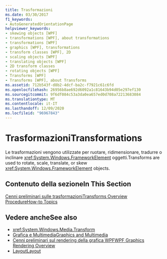 ```yaml
---
title: Trasformazioni
ms.date: 03/30/2017
f1_keywords:
- AutoGeneratedOrientationPage
helpviewer_keywords:
- skewing objects [WPF]
- transformations [WPF], about transformations
- transformations [WPF]
- graphics [WPF], transformations
- transform classes [WPF], 2D
- scaling objects [WPF]
- translating objects [WPF]
- 2D transform classes
- rotating objects [WPF]
- Transforms [WPF]
- Transforms [WPF], about Transforms
ms.assetid: 712b543f-d8b2-4dcf-ba2c-f7921c61c6fd
ms.openlocfilehash: 26956b8ae692d6092a1c81643b94d05e297ef130
ms.sourcegitcommit: 9f6df084c53a3da0ea657ed0d708a72213683084
ms.translationtype: MT
ms.contentlocale: it-IT
ms.lasthandoff: 12/09/2020
ms.locfileid: "96967843"
---
```

# <a name="transformations"></a><span data-ttu-id="ea8eb-102">Trasformazioni</span><span class="sxs-lookup"><span data-stu-id="ea8eb-102">Transformations</span></span>
<span data-ttu-id="ea8eb-103">Le trasformazioni vengono utilizzate per ruotare, ridimensionare, tradurre o inclinare <xref:System.Windows.FrameworkElement> oggetti.</span><span class="sxs-lookup"><span data-stu-id="ea8eb-103">Transforms are used to rotate, scale, translate, or skew <xref:System.Windows.FrameworkElement> objects.</span></span>  
  
## <a name="in-this-section"></a><span data-ttu-id="ea8eb-104">Contenuto della sezione</span><span class="sxs-lookup"><span data-stu-id="ea8eb-104">In This Section</span></span>  
 [<span data-ttu-id="ea8eb-105">Cenni preliminari sulle trasformazioni</span><span class="sxs-lookup"><span data-stu-id="ea8eb-105">Transforms Overview</span></span>](transforms-overview.md)  
 [<span data-ttu-id="ea8eb-106">Procedure</span><span class="sxs-lookup"><span data-stu-id="ea8eb-106">How-to Topics</span></span>](transformations-how-to-topics.md)  
  
## <a name="see-also"></a><span data-ttu-id="ea8eb-107">Vedere anche</span><span class="sxs-lookup"><span data-stu-id="ea8eb-107">See also</span></span>

- <xref:System.Windows.Media.Transform>
- [<span data-ttu-id="ea8eb-108">Grafica e Multimedia</span><span class="sxs-lookup"><span data-stu-id="ea8eb-108">Graphics and Multimedia</span></span>](index.md)
- [<span data-ttu-id="ea8eb-109">Cenni preliminari sul rendering della grafica WPF</span><span class="sxs-lookup"><span data-stu-id="ea8eb-109">WPF Graphics Rendering Overview</span></span>](wpf-graphics-rendering-overview.md)
- [<span data-ttu-id="ea8eb-110">Layout</span><span class="sxs-lookup"><span data-stu-id="ea8eb-110">Layout</span></span>](../advanced/layout.md)
